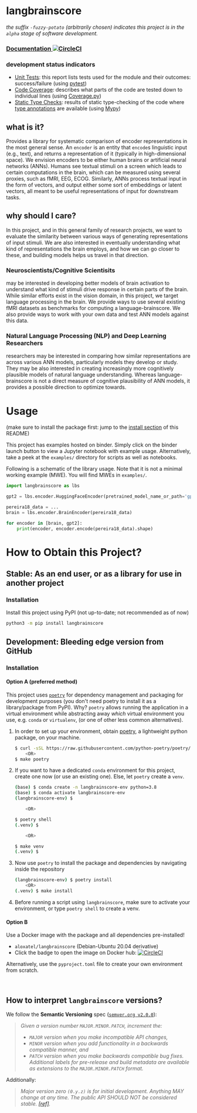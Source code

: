 # langbrainscore
_the suffix `-fuzzy-potato` (arbitrarily chosen) indicates this project is in the `alpha` stage of software development._


### [**Documentation** ![CircleCI](https://circleci.com/gh/language-brainscore/lang-brainscore-fuzzy-potato/tree/main.svg?style=svg)](https://language-brainscore.github.io/lang-brainscore-fuzzy-potato/)
### development status indicators
- [Unit Tests](https://language-brainscore.github.io/lang-brainscore-fuzzy-potato/test-results/tests.html): this report lists tests used for the module and their outcomes: success/failure (using [pytest](https://docs.pytest.org/en/7.0.x/))
- [Code Coverage](https://language-brainscore.github.io/lang-brainscore-fuzzy-potato/test-results/codecov/): describes what parts of the code are tested down to individual lines (using [Coverage.py](https://coverage.readthedocs.io/en/6.3.1/))
- [Static Type Checks](https://language-brainscore.github.io/lang-brainscore-fuzzy-potato/test-results/typing/): results of static type-checking of the code where [type annotations](https://www.python.org/dev/peps/pep-0484/) are available (using [Mypy](https://mypy.readthedocs.io/en/stable/))


## what is it?
Provides a library for systematic comparison of encoder representations in the most general sense.
An `encoder` is an entity that `encode`s linguistic input (e.g., text), and returns a representation of it
(typically in high-dimensional space).
We envision encoders to be either human brains or artificial neural networks (ANNs).
Humans see textual stimuli on a screen which leads to certain computations in the brain,
which can be measured using several proxies, such as fMRI, EEG, ECOG. Similarly, ANNs process textual input
in the form of vectors, and output either some sort of embeddings or latent vectors, all
meant to be useful representations of input for downstream tasks.


## why should I care?
In this project, and in this general family of research projects, we want to evaluate the similarity between
various ways of generating representations of input stimuli. We are also interested in eventually understanding
what kind of representations the brain employs, and how we can go closer to these, and building models helps
us travel in that direction.

### Neuroscientists/Cognitive Scientisits
may be interested in developing better models of brain activation to understand what kind of stimuli drive 
response in certain parts of the brain. While similar efforts exist in the vision domain, in this project,
we target language processing in the brain. We provide ways to use several existing fMRI datasets as benchmarks
for computing a language-brainscore. We also provide ways to work with your own data and test ANN models against
this data.

### Natural Language Processing (NLP) and Deep Learning Researchers
researchers may be interested in comparing how similar representations are across various ANN models,
particularly models they develop or study. They may be also interested in creating increasingly more
cognitively plausible models of natural language understanding. Whereas language-brainscore is not a direct
measure of cognitive plausibility of ANN models, it provides a possible direction to optimize towards.


# Usage
(make sure to install the package first: jump to the [install section](https://github.com/language-brainscore/lang-brainscore-fuzzy-potato/edit/main/README.md#option-a-preferred-method) of this README)

This project has examples hosted on binder. Simply click on the binder launch button to view a Jupyter notebook
with example usage.
Alternatively, take a peek at the `examples/` directory for scripts as well as notebooks.

Following is a schematic of the library usage. Note that it is not a minimal working example (MWE). You will
find MWEs in `examples/`.
```python
import langbrainscore as lbs

gpt2 = lbs.encoder.HuggingFaceEncoder(pretrained_model_name_or_path='gpt2')

pereira18_data = ...
brain = lbs.encoder.BrainEncoder(pereira18_data)

for encoder in [brain, gpt2]:
    print(encoder, encoder.encode(pereira18_data).shape)

```


# How to Obtain this Project?
## Stable: As an end user, or as a library for use in another project
### Installation
Install this project using PyPI (not up-to-date; not recommended as of now)
```bash
python3 -m pip install langbrainscore
```

## Development: Bleeding edge version from GitHub
### Installation

#### Option A (preferred method)
This project uses [`poetry`](https://python-poetry.org/) for dependency management and packaging
for development purposes (you don't need poetry to install it as a library/package from PyPI). 
Why? `poetry` allows running the application in a virtual environment while abstracting away *which* 
virtual environment you use, e.g.  `conda` or `virtualenv`, (or one of other less common alternatives). 
<!-- In order to use `poetry` within a conda environment, follow step 2 below (and always activate the conda environment prior to using poetry 
within this project). -->

1. In order to set up your environment, obtain [poetry](https://python-poetry.org/docs/master/#installation), a lightweight python package, on your machine.
    <!-- curl -sSL https://install.python-poetry.org | python3 - -->
    ```bash
    $ curl -sSL https://raw.githubusercontent.com/python-poetry/poetry/1.1.10/get-poetry.py | python3 -
        <OR>
    $ make poetry
    ```
2. If you want to have a dedicated `conda` environment for this project, create one now (or use an existing one). Else, let `poetry` create a `venv`.
    ```bash
    (base) $ conda create -n langbrainscore-env python=3.8
    (base) $ conda activate langbrainscore-env
    (langbrainscore-env) $

        <OR>

    $ poetry shell
    (.venv) $

        <OR>

    $ make venv
    (.venv) $
    ```
3. Now use `poetry` to install the package and dependencies by navigating inside the repository 
    ```bash
    (langbrainscore-env) $ poetry install
        <OR>
    (.venv) $ make install
    ```
4. Before running a script using `langbrainscore`, make sure to activate your environment, or type `poetry shell` to create a venv.

#### Option B 

Use a Docker image with the package and all dependencies pre-installed! 
-  `aloxatel/langbrainscore` (Debian-Ubuntu 20.04 derivative)
-  Click the badge to open the image on Docker hub: [![CircleCI](https://circleci.com/gh/language-brainscore/lang-brainscore-fuzzy-potato/tree/circle-ci.svg?style=svg)](https://hub.docker.com/r/aloxatel/langbrainscore)


Alternatively, use the `pyproject.toml` file to create your own environment from scratch.


<br>

## How to interpret `langbrainscore` versions?

We follow the **Semantic Versioning** spec
([`semver.org v2.0.0`](https://semver.org/spec/v2.0.0.html)):
> *Given a version number `MAJOR.MINOR.PATCH`, increment the:*
> - *`MAJOR` version when you make incompatible API changes,*
> - *`MINOR` version when you add functionality in a backwards compatible manner, and*
> - *`PATCH` version when you make backwards compatible bug fixes.*
> *Additional labels for pre-release and build metadata are available as extensions to the `MAJOR.MINOR.PATCH` format.*

Additionally:
> *Major version zero `(0.y.z)` is for initial development. Anything MAY change at any time. The public API SHOULD NOT be considered stable. [[ref]](https://semver.org/spec/v2.0.0.html#spec-item-4).*